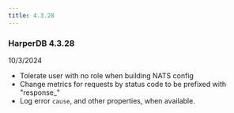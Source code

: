```yaml
---
title: 4.3.28
---
```


### HarperDB 4.3.28

10/3/2024

- Tolerate user with no role when building NATS config
- Change metrics for requests by status code to be prefixed with "response\_"
- Log error `cause`, and other properties, when available.
